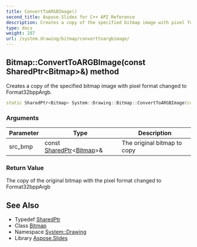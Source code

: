 ```yaml
---
title: ConvertToARGBImage()
second_title: Aspose.Slides for C++ API Reference
description: Creates a copy of the specified bitmap image with pixel format changed to Format32bppArgb.
type: docs
weight: 287
url: /system.drawing/bitmap/converttoargbimage/
---
```

## Bitmap::ConvertToARGBImage(const SharedPtr\<Bitmap\>\&) method


Creates a copy of the specified bitmap image with pixel format changed to Format32bppArgb.

```cpp
static SharedPtr<Bitmap> System::Drawing::Bitmap::ConvertToARGBImage(const SharedPtr<Bitmap> &src_bmp)
```


### Arguments

| Parameter | Type | Description |
| --- | --- | --- |
| src_bmp | const [SharedPtr](../../../system/sharedptr/)\<[Bitmap](../)\>\& | The original bitmap to copy |

### Return Value

The copy of the original bitmap with the pixel format changed to Format32bppArgb

## See Also

* Typedef [SharedPtr](../../../system/sharedptr/)
* Class [Bitmap](../)
* Namespace [System::Drawing](../../)
* Library [Aspose.Slides](../../../)